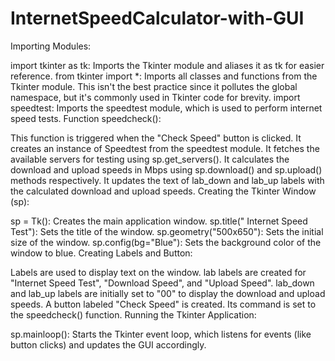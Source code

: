 # InternetSpeedCalculator-with-GUI
Importing Modules:

import tkinter as tk: Imports the Tkinter module and aliases it as tk for easier reference.
from tkinter import *: Imports all classes and functions from the Tkinter module. This isn't the best practice since it pollutes the global namespace, but it's commonly used in Tkinter code for brevity.
import speedtest: Imports the speedtest module, which is used to perform internet speed tests.
Function speedcheck():

This function is triggered when the "Check Speed" button is clicked.
It creates an instance of Speedtest from the speedtest module.
It fetches the available servers for testing using sp.get_servers().
It calculates the download and upload speeds in Mbps using sp.download() and sp.upload() methods respectively.
It updates the text of lab_down and lab_up labels with the calculated download and upload speeds.
Creating the Tkinter Window (sp):

sp = Tk(): Creates the main application window.
sp.title(" Internet Speed Test"): Sets the title of the window.
sp.geometry("500x650"): Sets the initial size of the window.
sp.config(bg="Blue"): Sets the background color of the window to blue.
Creating Labels and Button:

Labels are used to display text on the window.
lab labels are created for "Internet Speed Test", "Download Speed", and "Upload Speed".
lab_down and lab_up labels are initially set to "00" to display the download and upload speeds.
A button labeled "Check Speed" is created. Its command is set to the speedcheck() function.
Running the Tkinter Application:

sp.mainloop(): Starts the Tkinter event loop, which listens for events (like button clicks) and updates the GUI accordingly.
